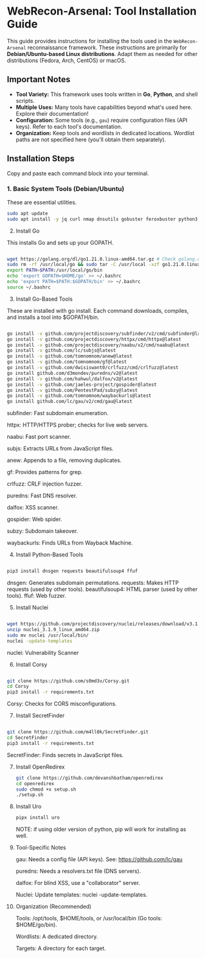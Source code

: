 # WebRecon-Arsenal: Tool Installation Guide

This guide provides instructions for installing the tools used in the `WebRecon-Arsenal` reconnaissance framework. These instructions are primarily for **Debian/Ubuntu-based Linux distributions**. Adapt them as needed for other distributions (Fedora, Arch, CentOS) or macOS.

## Important Notes

* **Tool Variety:** This framework uses tools written in **Go**, **Python**, and shell scripts.
* **Multiple Uses:** Many tools have capabilities beyond what's used here. Explore their documentation!
* **Configuration:** Some tools (e.g., `gau`) require configuration files (API keys). Refer to each tool's documentation.
* **Organization:** Keep tools and wordlists in dedicated locations. Wordlist paths are not specified here (you'll obtain them separately).

## Installation Steps

Copy and paste each command block into your terminal.

### 1. Basic System Tools (Debian/Ubuntu)

These are essential utilities.

```bash
sudo apt update
sudo apt install -y jq curl nmap dnsutils gobuster feroxbuster python3 python3-pip git
```
2. Install Go

This installs Go and sets up your GOPATH.
```bash

wget https://golang.org/dl/go1.21.0.linux-amd64.tar.gz # Check golang.org for the newest
sudo rm -rf /usr/local/go && sudo tar -C /usr/local -xzf go1.21.0.linux-amd64.tar.gz
export PATH=$PATH:/usr/local/go/bin
echo 'export GOPATH=$HOME/go' >> ~/.bashrc
echo 'export PATH=$PATH:$GOPATH/bin' >> ~/.bashrc
source ~/.bashrc
```
3. Install Go-Based Tools

These are installed with go install. Each command downloads, compiles, and installs a tool into $GOPATH/bin.
```bash

go install -v github.com/projectdiscovery/subfinder/v2/cmd/subfinder@latest
go install -v github.com/projectdiscovery/httpx/cmd/httpx@latest
go install -v github.com/projectdiscovery/naabu/v2/cmd/naabu@latest
go install -v github.com/lc/subjs@latest
go install -v github.com/tomnomnom/anew@latest
go install -v github.com/tomnomnom/gf@latest
go install -v github.com/dwisiswant0/crlfuzz/cmd/crlfuzz@latest
go install github.com/d3mondev/puredns/v2@latest
go install -v github.com/hahwul/dalfox/v2@latest
go install -v github.com/jaeles-project/gospider@latest
go install -v github.com/PentestPad/subzy@latest
go install -v github.com/tomnomnom/waybackurls@latest
go install github.com/lc/gau/v2/cmd/gau@latest
```
  subfinder: Fast subdomain enumeration.
  
  httpx: HTTP/HTTPS prober; checks for live web servers.
  
  naabu: Fast port scanner.
  
  subjs: Extracts URLs from JavaScript files.
  
  anew: Appends to a file, removing duplicates.
  
  gf: Provides patterns for grep.
  
  crlfuzz: CRLF injection fuzzer.
  
  puredns: Fast DNS resolver.
  
  dalfox: XSS scanner.
  
  gospider: Web spider.
  
  subzy: Subdomain takeover.
  
  waybackurls: Finds URLs from Wayback Machine.
  
  

4. Install Python-Based Tools
```bash

pip3 install dnsgen requests beautifulsoup4 ffuf
```
  dnsgen: Generates subdomain permutations.
  requests: Makes HTTP requests (used by other tools).
  beautifulsoup4: HTML parser (used by other tools).
  ffuf: Web fuzzer.

5. Install Nuclei
```bash

wget https://github.com/projectdiscovery/nuclei/releases/download/v3.1.9/nuclei_3.1.9_linux_amd64.zip # Check for newest
unzip nuclei_3.1.9_linux_amd64.zip
sudo mv nuclei /usr/local/bin/
nuclei -update-templates
```
  nuclei: Vulnerability Scanner

6. Install Corsy
```bash

git clone https://github.com/s0md3v/Corsy.git
cd Corsy
pip3 install -r requirements.txt
```
  Corsy: Checks for CORS misconfigurations.

7. Install SecretFinder
```bash

git clone https://github.com/m4ll0k/SecretFinder.git
cd SecretFinder
pip3 install -r requirements.txt
```
  SecretFinder: Finds secrets in JavaScript files.

7. Install OpenRedirex
   ```bash
   git clone https://github.com/devanshbatham/openredirex
   cd openredirex
   sudo chmod +x setup.sh
   ./setup.sh
   ```
8. Install Uro
   ```bash
   pipx install uro
   ```
   NOTE: if using older version of python, pip will work for installing as well.
   
9. Tool-Specific Notes

    gau: Needs a config file (API keys). See: https://github.com/lc/gau
   
    puredns: Needs a resolvers.txt file (DNS servers).
   
    dalfox: For blind XSS, use a "collaborator" server.
   
    Nuclei: Update templates: nuclei -update-templates.
   

10. Organization (Recommended)

    Tools: /opt/tools, $HOME/tools, or /usr/local/bin (Go tools: $HOME/go/bin).
    
    Wordlists: A dedicated directory.
    
    Targets: A directory for each target.
    
